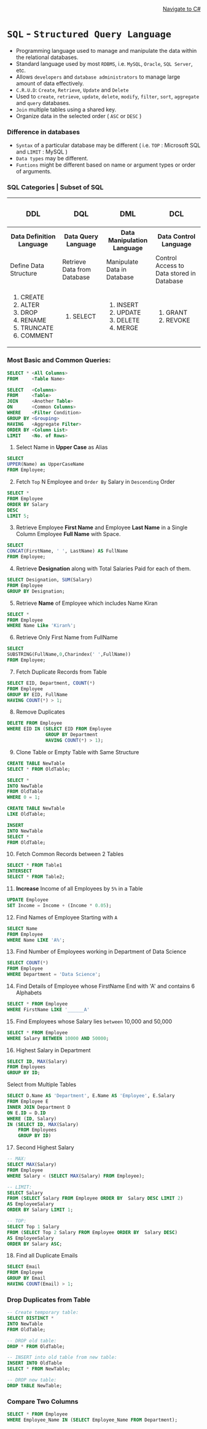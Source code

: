 <p align=right><a href='https://github.com/KIRANKUMAR7296/CSharp'>Navigate to C#</a></p>

# `SQL` - `Structured Query Language`
- Programming language used to manage and manipulate the data within the relational databases.
- Standard language used by most `RDBMS`, i.e. `MySQL`, `Oracle`, `SQL Server`, etc.
- Allows `developers` and `database administrators` to manage large amount of data effectively.
- `C.R.U.D`: `Create`, `Retrieve`, `Update` and `Delete` 
- Used to `create`, `retrieve`, `update`, `delete`, `modify`, `filter`, `sort`, `aggregate` and `query` databases. 
- `Join` multiple tables using a shared key.
-  Organize data in the selected order ( `ASC` or `DESC` )

### Difference in databases
- `Syntax` of a particular database may be different ( i.e. `TOP` : Microsoft SQL and `LIMIT` : MySQL )
- `Data types` may be different. 
- `Funtions` might be different based on name or argument types or order of arguments.

### SQL Categories | Subset of SQL
<table>
  <tr>
    <th><h3>DDL</h3></th><th><h3>DQL</h3></th><th><h3>DML</h3></th><th><h3>DCL</h3></th>
  </tr>
  <tr>
    <th>Data Definition Language</th><th>Data Query Language</th><th>Data Manipulation Language</th><th>Data Control Language</th>
  </tr>
  <tr>
    <td>Define Data Structure</td><td>Retrieve Data from Database</td><td>Manipulate Data in Database</td><td>Control Access to Data stored in Database</td>
  </tr>
  <tr>
    <td>
      <ol>
        <li>CREATE</li>
        <li>ALTER</li>
        <li>DROP</li>
        <li>RENAME</li>
        <li>TRUNCATE</li>
        <li>COMMENT</li>
      </ol>
    </td>
    <td>
      <ol>
        <li>SELECT</li>     
      </ol>
    </td>
    <td>
      <ol>
        <li>INSERT</li>
        <li>UPDATE</li>
        <li>DELETE</li>
        <li>MERGE</li>
      </ol>
    </td>    
    <td>
      <ol>
        <li>GRANT</li>
        <li>REVOKE</li>
      </ol>
    </td>    
  </tr>
</table>

### Most Basic and Common Queries:

```SQL
SELECT * <All Columns>
FROM     <Table Name>
```

```SQL
SELECT   <Columns>
FROM     <Table>
JOIN     <Another Table>
ON       <Common Columns>
WHERE    <Filter Condition>
GROUP BY <Grouping>
HAVING   <Aggregate Filter>
ORDER BY <Column List>
LIMIT    <No. of Rows>
```


1. Select Name in **Upper Case** as Alias
```SQL
SELECT
UPPER(Name) as UpperCaseName
FROM Employee;
```

2. Fetch `Top` N Employee and `Order By` Salary in `Descending` Order
```SQL
SELECT * 
FROM Employee
ORDER BY Salary
DESC
LIMIT 5;
```

3. Retrieve Employee **First Name** and Employee **Last Name** in a Single Column Employee **Full Name** with Space.
```SQL
SELECT 
CONCAT(FirstName, ' ', LastName) AS FullName
FROM Employee;
```

4. Retrieve **Designation** along with Total Salaries Paid for each of them.
```SQL
SELECT Designation, SUM(Salary)
FROM Employee
GROUP BY Designation;
```

5. Retrieve **Name** of Employee which includes Name Kiran
```SQL
SELECT * 
FROM Employee
WHERE Name Like 'Kiran%';
```

6. Retrieve Only First Name from FullName
```SQL
SELECT 
SUBSTRING(FullName,0,Charindex(' ',FullName))
FROM Employee;
```

7. Fetch Duplicate Records from Table
```SQL
SELECT EID, Department, COUNT(*)
FROM Employee
GROUP BY EID, FullName
HAVING COUNT(*) > 1;
```

8. Remove Duplicates
```SQL
DELETE FROM Employee
WHERE EID IN (SELECT EID FROM Employee
              GROUP BY Department
              HAVING COUNT(*) > 1);
```

9. Clone Table or Empty Table with Same Structure
```SQL
CREATE TABLE NewTable 
SELECT * FROM OldTable;

SELECT * 
INTO NewTable 
FROM OldTable
WHERE 0 = 1;

CREATE TABLE NewTable
LIKE OldTable;

INSERT 
INTO NewTable
SELECT * 
FROM OldTable;
```

10. Fetch Common Records between 2 Tables
```SQL
SELECT * FROM Table1
INTERSECT
SELECT * FROM Table2;
```

11. **Increase** Income of all Employees by `5%` in a Table
```SQL
UPDATE Employee
SET Income = Income + (Income * 0.05);
```

12. Find Names of Employee Starting with `A`
```SQL
SELECT Name 
FROM Employee
WHERE Name LIKE 'A%';
```

13. Find Number of Employees working in Department of Data Science
```SQL
SELECT COUNT(*) 
FROM Employee
WHERE Department = 'Data Science';
```

14. Find Details of Employee whose FirstName End with 'A' and contains 6 Alphabets
```SQL
SELECT * FROM Employee
WHERE FirstName LIKE '______A'
```

15. Find Employees whose Salary lies `between` 10,000 and 50,000
```SQL
SELECT * FROM Employee
WHERE Salary BETWEEN 10000 AND 50000;
```

16. Highest Salary in Department
```SQL
SELECT ID, MAX(Salary) 
FROM Employees
GROUP BY ID;
```

Select from Multiple Tables
```SQL
SELECT D.Name AS 'Department', E.Name AS 'Employee', E.Salary
FROM Employee E
INNER JOIN Department D
ON E.ID = D.ID
WHERE (ID, Salary)
IN (SELECT ID, MAX(Salary) 
    FROM Employees 
    GROUP BY ID)
```

17. Second Highest Salary

```SQL
-- MAX:
SELECT MAX(Salary) 
FROM Employee
WHERE Salary < (SELECT MAX(Salary) FROM Employee);                               

-- LIMIT:
SELECT Salary
FROM (SELECT Salary FROM Employee ORDER BY  Salary DESC LIMIT 2)
AS EmployeeSalary 
ORDER BY Salary LIMIT 1;

-- TOP:
SELECT Top 1 Salary
FROM (SELECT Top 2 Salary FROM Employee ORDER BY  Salary DESC)
AS EmployeeSalary 
ORDER BY Salary ASC;
```

18. Find all Duplicate Emails

```SQL
SELECT Email
FROM Employee
GROUP BY Email
HAVING COUNT(Email) > 1;
```

### Drop Duplicates from Table

```SQL
-- Create temporary table:
SELECT DISTINCT * 
INTO NewTable
FROM OldTable;

-- DROP old table:
DROP * FROM OldTable;

-- INSERT into old table from new table:
INSERT INTO OldTable
SELECT * FROM NewTable;

-- DROP new table:
DROP TABLE NewTable;
```

### Compare Two Columns

```SQL
SELECT * FROM Employee
WHERE Employee_Name IN (SELECT Employee_Name FROM Department);
```
